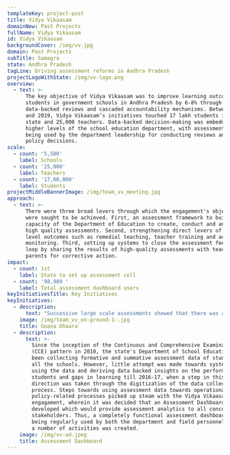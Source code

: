 ```yaml
---
templateKey: project-post
title: Vidya Vikaasam
domainNew: Past Projects
fullName: Vidya Vikaasam
id: Vidya Vikaasam
backgroundCover: /img/vv.jpg
domain: Past Projects
subTitle: Samagra
state: Andhra Pradesh
tagLine: Driving assessment reforms in Andhra Pradesh
projectLogoWithState: /img/vv-logo.png
overview:
  - text: >-
      The key objective of Vidya Vikaasam was to improve learning outcomes of
      students in government schools in Andhra Pradesh by 6-8% through
      data-backed reviews and cascaded accountability mechanisms. Between 2017
      and 2019, Vidya Vikaasam’s initiatives touched 17 lakh students in the
      state and 25,000 teachers. Data-backed decision-making was embedded in the
      higher levels of the school education department, with assessment data
      being used by the department leadership for conducting reviews and taking
      policy decisions.
scale:
  - count: '5,500'
    label: Schools
  - count: '25,000'
    label: Teachers
  - count: '17,00,000'
    label: Students
projectMiddleBannerImage: /img/team_vv_meeting.jpg
approach:
  - text: >-
      There were three broad levers through which the engagement's objectives
      were sought to be achieved. First, an assessment framework to build the
      capacity of the Department of Education to create, conduct and analyse
      high quality assessments. Second, strengthening direct levers of learning
      level outcomes such as remedial teaching, teacher training and academic
      monitoring. Third, setting up systems to close the assessment feedback
      loop by sharing the results of high-quality assessments with teachers and
      parents for corrective action.
impact:
  - count: 1st
    label: State to set up assessment cell
  - count: '98,989 '
    label: Total assessment dashboard users
keyInitiativesTitle: Key Initiatives
keyInitiatives:
  - description:
      text: "Successive large scale assessments showed that there was a fall in the learning levels of students in the state as they progressed through their years in school. This was a problem that affected the lives of students adversely, and the state found it imperative that measures be taken to address this issue in the short term. Towards this end, it was decided that a remedial programme named Gnana Dhaara shall be launched. This was a summer remedial programme that was targeted at students transitioning from Class 5 to Class 6, and Class 9 to Class 10. Gnana Dhaara had three objectives. First, curbing dropouts. A dropout predictive model designed by Microsoft for the state of Andhra Pradesh analysed that 82% of all dropouts occur due to difficulties faced in being able to cope up academically.\_Second, developing an academic bridge programme for transitioning students. And third, engaging students productively during summer."
    image: /img/team_vv_on-ground-1-.jpg
    title: Gnana Dhaara
  - description:
      text: >-
        Since the inception of the Continuous and Comprehensive Examination
        (CCE) pattern in 2010, the state's Department of School Education had
        been collecting formative and summative assessment data of students from
        all the schools. However, little attempt was made towards systematically
        using the data and deriving data backed insights on the performance of
        students and gaps in learning till 2016-17, when a step in this
        direction was taken through the digitization of the data collection
        process. Steps towards using assessment data towards operational and
        policy-related processes picked up steam with the Vidya Vikaasam
        engagament, wherein it was decided that an Assessment Dashboard would be
        developed which would provide assessment analytics to all concerned
        stakeholders. Thus, a completely functional assessment dashboard that is
        being regularly used by both the department and field personnel towards
        a number of activities was created.
    image: /img/vv-ad.jpeg
    title: Assessment Dashboard
---
```


